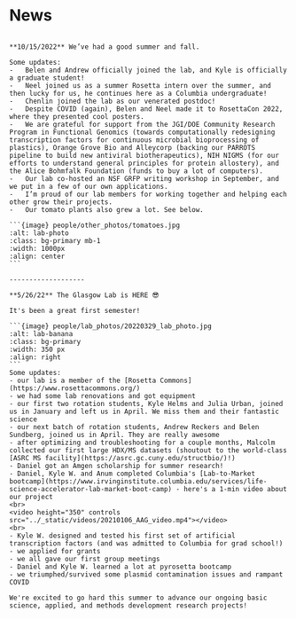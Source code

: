 
<!-- Global site tag (gtag.js) - Google Analytics -->
<script async src="https://www.googletagmanager.com/gtag/js?id=G-YXZFB7HB4L"></script>
<script>
  window.dataLayer = window.dataLayer || [];
  function gtag(){dataLayer.push(arguments);}
  gtag('js', new Date());

  gtag('config', 'G-YXZFB7HB4L');
</script>

# News

````{div} full-width

**10/15/2022** We’ve had a good summer and fall.

Some updates:
-	Belen and Andrew officially joined the lab, and Kyle is officially a graduate student!
-	Neel joined us as a summer Rosetta intern over the summer, and then lucky for us, he continues here as a Columbia undergraduate!
-	Chenlin joined the lab as our venerated postdoc!
-	Despite COVID (again), Belen and Neel made it to RosettaCon 2022, where they presented cool posters.
-	We are grateful for support from the JGI/DOE Community Research Program in Functional Genomics (towards computationally redesigning transcription factors for continuous microbial bioprocessing of plastics), Orange Grove Bio and Alleycorp (backing our PARROTS pipeline to build new antiviral biotherapeutics), NIH NIGMS (for our efforts to understand general principles for protein allostery), and the Alice Bohmfalk Foundation (funds to buy a lot of computers).
-	Our lab co-hosted an NSF GRFP writing workshop in September, and we put in a few of our own applications.
-	I’m proud of our lab members for working together and helping each other grow their projects.
-	Our tomato plants also grew a lot. See below.

```{image} people/other_photos/tomatoes.jpg
:alt: lab-photo
:class: bg-primary mb-1
:width: 1000px
:align: center
```

-------------------

**5/26/22** The Glasgow Lab is HERE 😎

It's been a great first semester!

```{image} people/lab_photos/20220329_lab_photo.jpg
:alt: lab-banana
:class: bg-primary
:width: 350 px
:align: right
```
Some updates:
- our lab is a member of the [Rosetta Commons](https://www.rosettacommons.org/)
- we had some lab renovations and got equipment
- our first two rotation students, Kyle Helms and Julia Urban, joined us in January and left us in April. We miss them and their fantastic science
- our next batch of rotation students, Andrew Reckers and Belen Sundberg, joined us in April. They are really awesome
- after optimizing and troubleshooting for a couple months, Malcolm collected our first large HDX/MS datasets (shoutout to the world-class [ASRC MS facility](https://asrc.gc.cuny.edu/structbio/)!)
- Daniel got an Amgen scholarship for summer research!
- Daniel, Kyle W. and Anum completed Columbia's [Lab-to-Market bootcamp](https://www.irvinginstitute.columbia.edu/services/life-science-accelerator-lab-market-boot-camp) - here's a 1-min video about our project
<br>
<video height="350" controls src="../_static/videos/20210106_AAG_video.mp4"></video>
<br>
- Kyle W. designed and tested his first set of artificial transcription factors (and was admitted to Columbia for grad school!)
- we applied for grants
- we all gave our first group meetings
- Daniel and Kyle W. learned a lot at pyrosetta bootcamp
- we triumphed/survived some plasmid contamination issues and rampant COVID

We're excited to go hard this summer to advance our ongoing basic science, applied, and methods development research projects!

```` 

